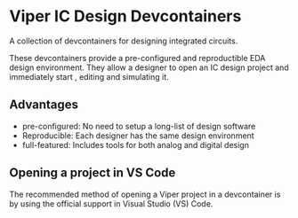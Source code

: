 # Viper IC Design Devcontainers

A collection of devcontainers for designing integrated circuits.

These devcontainers provide a pre-configured and reproductible EDA design
environment.  They allow a designer to open an IC design project and
immediately start , editing and simulating it.

## Advantages

- pre-configured: No need to setup a long-list of design software
- Reproducible: Each designer has the same design environment
- full-featured: Includes tools for both analog and digital design

## Opening a project in VS Code

The recommended method of opening a Viper project in a devcontainer is by
using the official support in Visual Studio (VS) Code.
